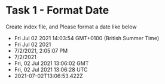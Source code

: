 # Task 1 - Format Date
Create index file, and Please format a date like below
- Fri Jul 02 2021 14:03:54 GMT+0100 (British Summer Time)
- Fri Jul 02 2021
- 7/2/2021, 2:05:07 PM
- 7/2/2021
- Fri, 02 Jul 2021 13:06:02 GMT
- Fri, 02 Jul 2021 13:06:28 UTC
- 2021-07-02T13:06:53.422Z
